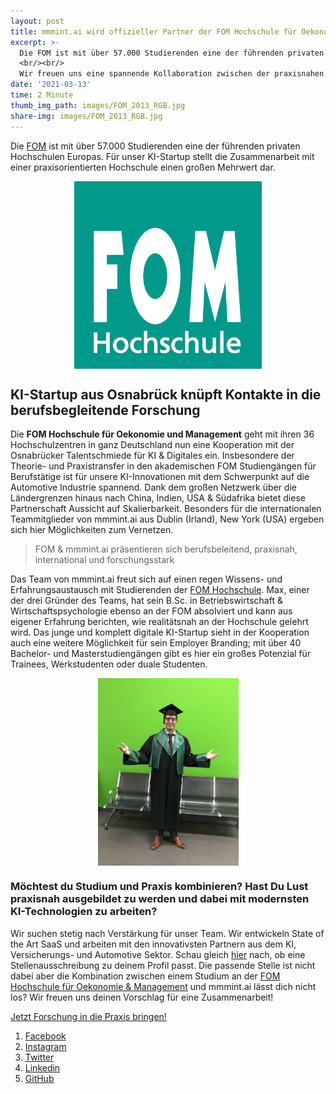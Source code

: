 ```yaml
---
layout: post
title: mmmint.ai wird offizieller Partner der FOM Hochschule für Oekonomie & Management
excerpt: >-
  Die FOM ist mit über 57.000 Studierenden eine der führenden privaten Hochschulen Europas. Für unser KI-StartUp stellt die Zusammenarbeit mit einer praxisorientierten Hochschule einen großen Mehrwert dar.
  <br/><br/>
  Wir freuen uns eine spannende Kollaboration zwischen der praxisnahen Forschung und unserem StartUp.
date: '2021-03-13'
time: 2 Minute
thumb_img_path: images/FOM_2013_RGB.jpg
share-img: images/FOM_2013_RGB.jpg
---
```


Die [FOM](https://www.fom.de/) ist mit über 57.000 Studierenden eine der führenden privaten Hochschulen Europas. Für unser KI-Startup stellt die Zusammenarbeit mit einer praxisorientierten Hochschule einen großen Mehrwert dar.

[<img src="/images/FOM_2013_RGB.jpg" alt="logo FOM" style="margin: auto;  display: block; height: 300px;" />](https://fom.de/)

## KI-Startup aus Osnabrück knüpft Kontakte in die berufsbegleitende Forschung

Die <strong>FOM Hochschule für Oekonomie und Management</strong> geht mit ihren 36 Hochschulzentren in ganz Deutschland nun eine Kooperation mit der Osnabrücker Talentschmiede für KI & Digitales ein. Insbesondere der Theorie- und Praxistransfer in den akademischen FOM Studiengängen für Berufstätige ist für unsere KI-Innovationen mit dem Schwerpunkt auf die Automotive Industrie spannend. Dank dem großen Netzwerk über die Ländergrenzen hinaus nach China, Indien, USA & Südafrika bietet diese Partnerschaft Aussicht auf Skalierbarkeit. Besonders für die internationalen Teammitglieder von mmmint.ai aus Dublin (Irland), New York (USA) ergeben sich hier Möglichkeiten zum Vernetzen.

> FOM & mmmint.ai präsentieren sich berufsbeleitend, praxisnah, international und forschungsstark

Das Team von mmmint.ai freut sich auf einen regen Wissens- und Erfahrungsaustausch mit Studierenden der [FOM Hochschule](https://www.fom.de/). Max, einer der drei Gründer des Teams, hat sein B.Sc. in Betriebswirtschaft & Wirtschaftspsychologie ebenso an der FOM absolviert und kann aus eigener Erfahrung berichten, wie realitätsnah an der Hochschule gelehrt wird. Das junge und komplett digitale KI-Startup sieht in der Kooperation auch eine weitere Möglichkeit für sein Employer Branding; mit über 40 Bachelor- und Masterstudiengängen gibt es hier ein großes Potenzial für Trainees, Werkstudenten oder duale Studenten.

[<img src="/images/posts/2021-03-13-mmmmint-ist-Partner-der-FOM/MAX_FOM.jpeg" alt="Foto Maximilian Stein" style="height: 300px; margin: auto;  display: block;" />](https://www.linkedin.com/in/maximilian-stein/)

### Möchtest du Studium und Praxis kombinieren? Hast Du Lust praxisnah ausgebildet zu werden und dabei mit modernsten KI-Technologien zu arbeiten?

Wir suchen stetig nach Verstärkung für unser Team. Wir entwickeln State of the Art SaaS und arbeiten mit den innovativsten Partnern aus dem KI, Versicherungs- und Automotive Sektor. Schau gleich [hier](/career) nach, ob eine Stellenausschreibung zu deinem Profil passt. 
Die passende Stelle ist nicht dabei aber die Kombination zwischen einem Studium an der [FOM Hochschule für Oekonomie & Management](https://www.fom.de/) und mmmint.ai lässt dich nicht los? Wir freuen uns deinen Vorschlag für eine Zusammenarbeit!

<a href="/career" class="button">Jetzt Forschung in die Praxis bringen!</a>

1. [Facebook](https://www.facebook.com/mmmintai/)
2. [Instagram](https://instagram.com/mmmint.ai)
3. [Twitter](https://twitter.com/mmmint_ai)
4. [Linkedin](https://linkedin.com/company/mmmint-ai/)
5. [GitHub](https://github.com/mmmint-ai)
